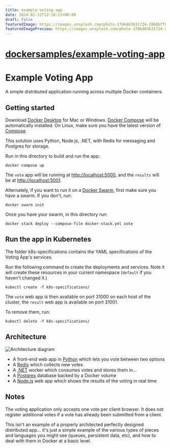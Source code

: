 ```yaml
---
title: example-voting-app
date: 2024-02-12T12:18:13+08:00
draft: False
featuredImage: https://images.unsplash.com/photo-1706463631724-2860bff820f9?ixid=M3w0NjAwMjJ8MHwxfHJhbmRvbXx8fHx8fHx8fDE3MDc3MTEzMzB8&ixlib=rb-4.0.3
featuredImagePreview: https://images.unsplash.com/photo-1706463631724-2860bff820f9?ixid=M3w0NjAwMjJ8MHwxfHJhbmRvbXx8fHx8fHx8fDE3MDc3MTEzMzB8&ixlib=rb-4.0.3
---
```


# [dockersamples/example-voting-app](https://github.com/dockersamples/example-voting-app)

# Example Voting App

A simple distributed application running across multiple Docker containers.

## Getting started

Download [Docker Desktop](https://www.docker.com/products/docker-desktop) for Mac or Windows. [Docker Compose](https://docs.docker.com/compose) will be automatically installed. On Linux, make sure you have the latest version of [Compose](https://docs.docker.com/compose/install/).

This solution uses Python, Node.js, .NET, with Redis for messaging and Postgres for storage.

Run in this directory to build and run the app:

```shell
docker compose up
```

The `vote` app will be running at [http://localhost:5000](http://localhost:5000), and the `results` will be at [http://localhost:5001](http://localhost:5001).

Alternately, if you want to run it on a [Docker Swarm](https://docs.docker.com/engine/swarm/), first make sure you have a swarm. If you don't, run:

```shell
docker swarm init
```

Once you have your swarm, in this directory run:

```shell
docker stack deploy --compose-file docker-stack.yml vote
```

## Run the app in Kubernetes

The folder k8s-specifications contains the YAML specifications of the Voting App's services.

Run the following command to create the deployments and services. Note it will create these resources in your current namespace (`default` if you haven't changed it.)

```shell
kubectl create -f k8s-specifications/
```

The `vote` web app is then available on port 31000 on each host of the cluster, the `result` web app is available on port 31001.

To remove them, run:

```shell
kubectl delete -f k8s-specifications/
```

## Architecture

![Architecture diagram](architecture.excalidraw.png)

* A front-end web app in [Python](/vote) which lets you vote between two options
* A [Redis](https://hub.docker.com/_/redis/) which collects new votes
* A [.NET](/worker/) worker which consumes votes and stores them in…
* A [Postgres](https://hub.docker.com/_/postgres/) database backed by a Docker volume
* A [Node.js](/result) web app which shows the results of the voting in real time

## Notes

The voting application only accepts one vote per client browser. It does not register additional votes if a vote has already been submitted from a client.

This isn't an example of a properly architected perfectly designed distributed app... it's just a simple
example of the various types of pieces and languages you might see (queues, persistent data, etc), and how to
deal with them in Docker at a basic level.
